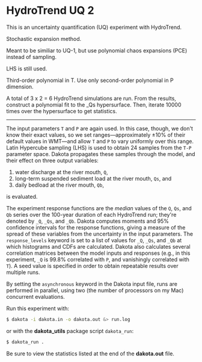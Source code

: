 # HydroTrend UQ 2

This is an uncertainty quantification (UQ) experiment
with HydroTrend.

Stochastic expansion method.

Meant to be similiar to UQ-1,
but use polynomial chaos expansions (PCE)
instead of sampling.

LHS is still used.

Third-order polynomial in T.
Use only second-order polynomial in P dimension.

A total of 3 x 2 = 6 HydroTrend simulations are run.
From the results,
construct a polynomial fit to the _Qs hypersurface.
Then, iterate 10000 times over the hypersurface
to get statistics.



---

The input parameters `T` and `P`
are again used.
In this case, though,
we don't know their exact values,
so we set ranges&mdash;approximately &plusmn;10%
of their default values in WMT&mdash;and allow
`T` and `P` to vary uniformly over this range.
Latin Hypercube sampling (LHS)
is used to obtain 24 samples
from the `T-P` parameter space.
Dakota propagates these samples through the model,
and their effect on three output variables:

1. water discharge at the river mouth, `Q`,
1. long-term suspended sediment load at the river mouth, `Qs`, and
1. daily bedload at the river mouth, `Qb`,

is evaluated.

The experiment response functions
are the _median_ values
of the `Q`, `Qs`, and `Qb` series
over the 100-year duration of each HydroTrend run;
they're denoted by `_Q`, `_Qs`, and `_Qb`.
Dakota computes moments and 95% confidence intervals
for the response functions,
giving a measure of the spread of these variables
from the uncertainty in the input parameters.
The `response_levels` keyword is set
to a list of values for `_Q`, `_Qs`, and `_Qb`
at which histograms and CDFs are calculated.
Dakota also calculates several correlation matrices
between the model inputs and responses
(e.g., in this experiment, `_Q` is 99.8% correlated with `P`,
and vanishingly correlated with `T`).
A seed value is specified in order to obtain repeatable results
over multiple runs.

By setting the `asynchronous` keyword
in the Dakota input file,
runs are performed in parallel,
using two (the number of processors on my Mac)
concurrent evaluations.

Run this experiment with:

```bash
$ dakota -i dakota.in -o dakota.out &> run.log
```

or with the **dakota_utils** package script `dakota_run`:

```bash
$ dakota_run .
```

Be sure to view the statistics listed at the end of the 
**dakota.out** file.
